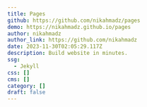 ```yaml
---
title: Pages
github: https://github.com/nikahmadz/pages
demo: https://nikahmadz.github.io/pages
author: nikahmadz
author_link: https://github.com/nikahmadz
date: 2023-11-30T02:05:29.117Z
description: Build website in minutes.
ssg:
  - Jekyll
css: []
cms: []
category: []
draft: false
---
```

